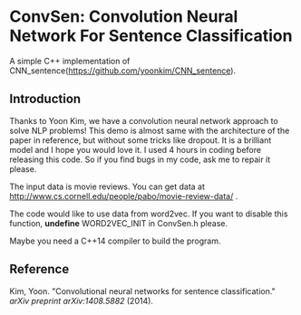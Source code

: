 # ConvSen: Convolution Neural Network For Sentence Classification

A simple C++ implementation of CNN_sentence(https://github.com/yoonkim/CNN_sentence).

## Introduction

Thanks to Yoon Kim, we have a convolution neural network approach to solve NLP problems! This demo is almost same with the architecture of the paper in reference, but without some tricks like dropout. It is a brilliant model and I hope you would love it. I used 4 hours in coding before releasing this code. So if you find bugs in my code, ask me to repair it please.

The input data is movie reviews. You can get data at http://www.cs.cornell.edu/people/pabo/movie-review-data/ .

The code would like to use data from word2vec. If you want to disable this function, **undefine** WORD2VEC_INIT in ConvSen.h please.

Maybe you need a C++14 compiler to build the program.

## Reference

Kim, Yoon. "Convolutional neural networks for sentence classification." *arXiv preprint arXiv:1408.5882* (2014).